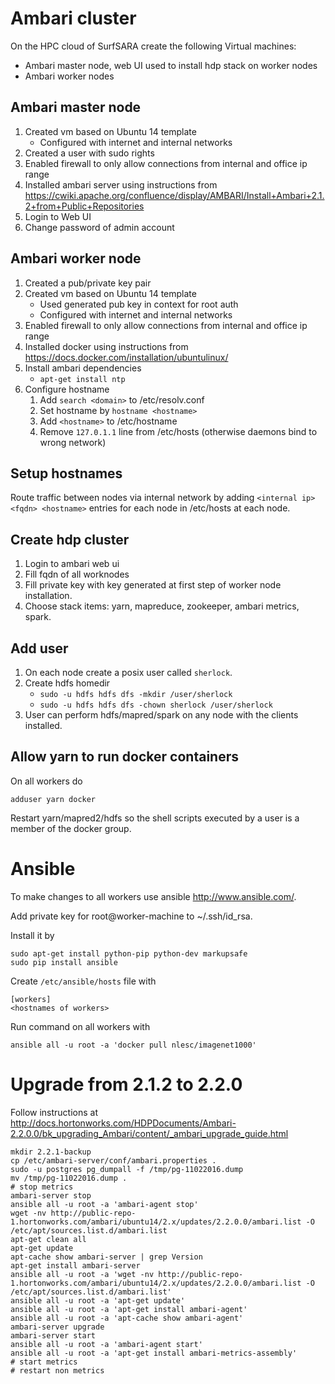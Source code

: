 # Ambari cluster

On the HPC cloud of SurfSARA create the following Virtual machines:

* Ambari master node, web UI used to install hdp stack on worker nodes
* Ambari worker nodes


## Ambari master node

1. Created vm based on Ubuntu 14 template
    * Configured with internet and internal networks
2. Created a user with sudo rights
3. Enabled firewall to only allow connections from internal and office ip range
4. Installed ambari server using instructions from https://cwiki.apache.org/confluence/display/AMBARI/Install+Ambari+2.1.2+from+Public+Repositories
5. Login to Web UI
6. Change password of admin account

## Ambari worker node

1. Created a pub/private key pair
2. Created vm based on Ubuntu 14 template
    * Used generated pub key in context for root auth
    * Configured with internet and internal networks
3. Enabled firewall to only allow connections from internal and office ip range
4. Installed docker using instructions from https://docs.docker.com/installation/ubuntulinux/
5. Install ambari dependencies
    * `apt-get install ntp`
6. Configure hostname
    1. Add `search <domain>` to /etc/resolv.conf
    2. Set hostname by `hostname <hostname>`
    3. Add `<hostname>` to /etc/hostname
    4. Remove `127.0.1.1` line from /etc/hosts (otherwise daemons bind to wrong network)

## Setup hostnames

Route traffic between nodes via internal network by adding `<internal ip> <fqdn> <hostname>` entries for each node in /etc/hosts at each node.

## Create hdp cluster

1. Login to ambari web ui
2. Fill fqdn of all worknodes
3. Fill private key with key generated at first step of worker node installation.
4. Choose stack items: yarn, mapreduce, zookeeper, ambari metrics, spark.

## Add user

1. On each node create a posix user called `sherlock`.
2. Create hdfs homedir
    * `sudo -u hdfs hdfs dfs -mkdir /user/sherlock`
    * `sudo -u hdfs hdfs dfs -chown sherlock /user/sherlock`
3. User can perform hdfs/mapred/spark on any node with the clients installed.

## Allow yarn to run docker containers

On all workers do
```
adduser yarn docker
```
Restart yarn/mapred2/hdfs so the shell scripts executed by a user is a member of the docker group.

# Ansible

To make changes to all workers use ansible http://www.ansible.com/.

Add private key for root@worker-machine to ~/.ssh/id_rsa.

Install it by
```
sudo apt-get install python-pip python-dev markupsafe
sudo pip install ansible
```
Create `/etc/ansible/hosts` file with
```
[workers]
<hostnames of workers>
```
Run command on all workers with
```
ansible all -u root -a 'docker pull nlesc/imagenet1000'
```

# Upgrade from 2.1.2 to 2.2.0

Follow instructions at http://docs.hortonworks.com/HDPDocuments/Ambari-2.2.0.0/bk_upgrading_Ambari/content/_ambari_upgrade_guide.html

```
mkdir 2.2.1-backup
cp /etc/ambari-server/conf/ambari.properties .
sudo -u postgres pg_dumpall -f /tmp/pg-11022016.dump
mv /tmp/pg-11022016.dump .
# stop metrics
ambari-server stop
ansible all -u root -a 'ambari-agent stop'
wget -nv http://public-repo-1.hortonworks.com/ambari/ubuntu14/2.x/updates/2.2.0.0/ambari.list -O /etc/apt/sources.list.d/ambari.list
apt-get clean all
apt-get update 
apt-cache show ambari-server | grep Version
apt-get install ambari-server
ansible all -u root -a 'wget -nv http://public-repo-1.hortonworks.com/ambari/ubuntu14/2.x/updates/2.2.0.0/ambari.list -O /etc/apt/sources.list.d/ambari.list'
ansible all -u root -a 'apt-get update'
ansible all -u root -a 'apt-get install ambari-agent'
ansible all -u root -a 'apt-cache show ambari-agent'
ambari-server upgrade
ambari-server start
ansible all -u root -a 'ambari-agent start'
ansible all -u root -a 'apt-get install ambari-metrics-assembly'
# start metrics
# restart non metrics
```

